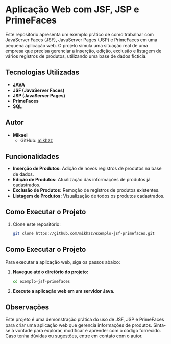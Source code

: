 # Aplicação Web com JSF, JSP e PrimeFaces

Este repositório apresenta um exemplo prático de como trabalhar com JavaServer Faces (JSF), JavaServer Pages (JSP) e PrimeFaces em uma pequena aplicação web. O projeto simula uma situação real de uma empresa que precisa gerenciar a inserção, edição, exclusão e listagem de vários registros de produtos, utilizando uma base de dados fictícia.

## Tecnologias Utilizadas

- **JAVA**
- **JSF (JavaServer Faces)**
- **JSP (JavaServer Pages)**
- **PrimeFaces**
- **SQL**

## Autor

- **Mikael**
  - GitHub: [mikhzz](https://github.com/mikhzz)

## Funcionalidades

- **Inserção de Produtos:** Adição de novos registros de produtos na base de dados.
- **Edição de Produtos:** Atualização das informações de produtos já cadastrados.
- **Exclusão de Produtos:** Remoção de registros de produtos existentes.
- **Listagem de Produtos:** Visualização de todos os produtos cadastrados.

## Como Executar o Projeto

1. Clone este repositório:
   ```bash
   git clone https://github.com/mikhzz/exemplo-jsf-primefaces.git

## Como Executar o Projeto

Para executar a aplicação web, siga os passos abaixo:

1. **Navegue até o diretório do projeto:**
    ```bash
    cd exemplo-jsf-primefaces
    ```

2. **Execute a aplicação web em um servidor Java.**

## Observações

Este projeto é uma demonstração prática do uso de JSF, JSP e PrimeFaces para criar uma aplicação web que gerencia informações de produtos. Sinta-se à vontade para explorar, modificar e aprender com o código fornecido. Caso tenha dúvidas ou sugestões, entre em contato com o autor.

